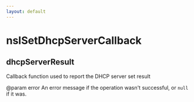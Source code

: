 ```yaml
---
layout: default
---
```


# nsISetDhcpServerCallback #

## dhcpServerResult ##

Callback function used to report the DHCP server set result

@param error
       An error message if the operation wasn't successful,
       or `null` if it was.

